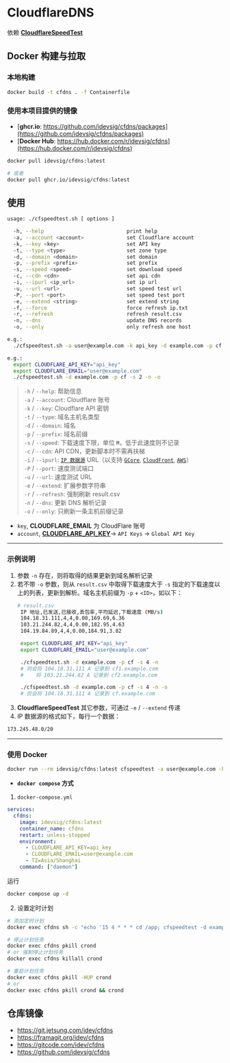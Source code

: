 # CloudflareDNS

依赖 [**CloudflareSpeedTest**](https://github.com/XIU2/CloudflareSpeedTest) 

## Docker 构建与拉取

### 本地构建
```sh
docker build -t cfdns . -f Containerfile
```

### 使用本项目提供的镜像

- [**ghcr.io**: https://github.com/idevsig/cfdns/packages](https://github.com/idevsig/cfdns/packages)
- [**Docker Hub**: https://hub.docker.com/r/idevsig/cfdns](https://hub.docker.com/r/idevsig/cfdns)

```sh
docker pull idevsig/cfdns:latest

# 或者
docker pull ghcr.io/idevsig/cfdns:latest
```

## 使用 
```sh
usage: ./cfspeedtest.sh [ options ]

  -h, --help                           print help
  -a, --account <account>              set Cloudflare account
  -k, --key <key>                      set API key
  -t, --type <type>                    set zone type
  -d, --domain <domain>                set domain
  -p, --prefix <prefix>                set prefix
  -s, --speed <speed>                  set download speed
  -c, --cdn <cdn>                      set api cdn
  -i, --ipurl <ip_url>                 set ip url
  -u, --url <url>                      set speed test url
  -P, --port <port>                    set speed test port
  -e, --extend <string>                set extend string
  -f, --force                          force refresh ip.txt
  -r, --refresh                        refresh result.csv
  -n, --dns                            update DNS records 
  -o, --only                           only refresh one host

e.g.: 
  ./cfspeedtest.sh -a user@example.com -k api_key -d example.com -p cf -s 2 -n -o

e.g.:
  export CLOUDFLARE_API_KEY="api_key"
  export CLOUDFLARE_EMAIL="user@example.com"
  ./cfspeedtest.sh -d example.com -p cf -s 2 -n -o
```

> `-h` / `--help`:             帮助信息   
> `-a` / `--account`:          Cloudflare 账号   
> `-k` / `--key`:              Cloudflare API 密钥   
> `-t` / `--type`:             域名主机名类型   
> `-d` / `--domain`:           域名   
> `-p` / `--prefix`:           域名前缀   
> `-s` / `--speed`:            下载速度下限，单位 **`M`**，低于此速度则不记录     
> `-c` / `--cdn`:              API CDN，更新脚本时不需再扶梯     
> `-i` / `--ipurl`:            [`IP 数据源`](https://www.cloudflare.com/ips-v4) URL（以支持 [`GCore`](https://api.gcore.com/cdn/public-ip-list), [`CloudFront`](https://d7uri8nf7uskq.cloudfront.net/tools/list-cloudfront-ips), [`AWS`](https://ip-ranges.amazonaws.com/ip-ranges.json)）   
> `-P` / `--port`:             速度测试端口   
> `-u` / `--url`:              速度测试 URL   
> `-e` / `--extend`:           扩展参数字符串   
> `-r` / `--refresh`:          强制刷新 result.csv    
> `-n` / `--dns`:              更新 DNS 解析记录   
> `-o` / `--only`:             只刷新一条主机前缀记录   

- `key`, **CLOUDFLARE_EMAIL** 为 CloudFlare 账号
- `account`, [**CLOUDFLARE_API_KEY**](https://dash.cloudflare.com/profile/api-tokens)-> `API Keys` -> `Global API Key`   

---
### 示例说明
1. 参数 `-n` 存在，则将取得的结果更新到域名解析记录
2. 若不带 `-o` 参数，则从 `result.csv` 中取得下载速度大于 `-s` 指定的下载速度以上的列表，更新到解析。域名主机前缀为 `-p` + `<ID>`，如以下：
   ```sh
   # result.csv
    IP 地址,已发送,已接收,丢包率,平均延迟,下载速度 (MB/s)
    104.18.31.111,4,4,0.00,169.69,6.36
    103.21.244.82,4,4,0.00,182.95,4.63
    104.19.84.89,4,4,0.00,184.91,3.82
   ```
   ```sh
    export CLOUDFLARE_API_KEY="api_key"
    export CLOUDFLARE_EMAIL="user@example.com"

    ./cfspeedtest.sh -d example.com -p cf -s 4 -n
    # 则会将 104.18.31.111 A 记录到 cf1.example.com   
    #    将 103.21.244.82 A 记录到 cf2.example.com  

    ./cfspeedtest.sh -d example.com -p cf -s 4 -n -o
    # 仅会将 104.18.31.111 A 记录到 cf.example.com   
   ``` 
3. **CloudflareSpeedTest** 其它参数，可通过 `-e` / `--extend` 传递
4. IP 数据源的格式如下，每行一个数据：
```txt
173.245.48.0/20
```

---

### 使用 **Docker**
```sh
docker run --rm idevsig/cfdns:latest cfspeedtest -a user@example.com -k api_key -d example.com -p cf -s 5 -n -o
```

- **`docker compose` 方式**

1. `docker-compose.yml`
```yaml
services:
  cfdns:
    image: idevsig/cfdns:latest
    container_name: cfdns
    restart: unless-stopped
    environment:
      - CLOUDFLARE_API_KEY=api_key
      - CLOUDFLARE_EMAIL=user@example.com
      - TZ=Asia/Shanghai
    command: ["daemon"]
```

运行
```sh
docker compose up -d
```

2. 设置定时计划
```sh
# 添加定时计划
docker exec cfdns sh -c "echo '15 4 * * * cd /app; cfspeedtest -d example.com -p cf -r -n' | crontab - && crond"

# 停止计划任务
docker exec cfdns pkill crond
# or 强制停止计划任务
docker exec cfdns killall crond

# 重启计划任务
docker exec cfdns pkill -HUP crond
# or
docker exec cfdns pkill crond && crond
```

## 仓库镜像

- https://git.jetsung.com/idev/cfdns
- https://framagit.org/idev/cfdns
- https://gitcode.com/idev/cfdns
- https://github.com/idevsig/cfdns
  